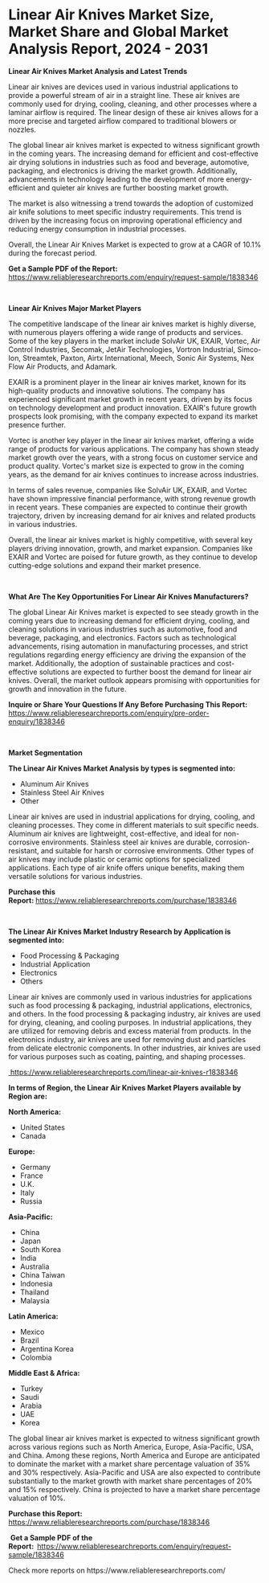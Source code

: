 <p><h1>Linear Air Knives Market Size, Market Share and Global Market Analysis Report, 2024 - 2031</h1></p><p><strong>Linear Air Knives Market Analysis and Latest Trends</strong></p>
<p><p>Linear air knives are devices used in various industrial applications to provide a powerful stream of air in a straight line. These air knives are commonly used for drying, cooling, cleaning, and other processes where a laminar airflow is required. The linear design of these air knives allows for a more precise and targeted airflow compared to traditional blowers or nozzles.</p><p>The global linear air knives market is expected to witness significant growth in the coming years. The increasing demand for efficient and cost-effective air drying solutions in industries such as food and beverage, automotive, packaging, and electronics is driving the market growth. Additionally, advancements in technology leading to the development of more energy-efficient and quieter air knives are further boosting market growth.</p><p>The market is also witnessing a trend towards the adoption of customized air knife solutions to meet specific industry requirements. This trend is driven by the increasing focus on improving operational efficiency and reducing energy consumption in industrial processes.</p><p>Overall, the Linear Air Knives Market is expected to grow at a CAGR of 10.1% during the forecast period.</p></p>
<p><strong>Get a Sample PDF of the Report:&nbsp;</strong> <a href="https://www.reliableresearchreports.com/enquiry/request-sample/1838346">https://www.reliableresearchreports.com/enquiry/request-sample/1838346</a></p>
<p>&nbsp;</p>
<p><strong>Linear Air Knives Major Market Players</strong></p>
<p><p>The competitive landscape of the linear air knives market is highly diverse, with numerous players offering a wide range of products and services. Some of the key players in the market include SolvAir UK, EXAIR, Vortec, Air Control Industries, Secomak, JetAir Technologies, Vortron Industrial, Simco-Ion, Streamtek, Paxton, Airtx International, Meech, Sonic Air Systems, Nex Flow Air Products, and Adamark.</p><p>EXAIR is a prominent player in the linear air knives market, known for its high-quality products and innovative solutions. The company has experienced significant market growth in recent years, driven by its focus on technology development and product innovation. EXAIR's future growth prospects look promising, with the company expected to expand its market presence further.</p><p>Vortec is another key player in the linear air knives market, offering a wide range of products for various applications. The company has shown steady market growth over the years, with a strong focus on customer service and product quality. Vortec's market size is expected to grow in the coming years, as the demand for air knives continues to increase across industries.</p><p>In terms of sales revenue, companies like SolvAir UK, EXAIR, and Vortec have shown impressive financial performance, with strong revenue growth in recent years. These companies are expected to continue their growth trajectory, driven by increasing demand for air knives and related products in various industries.</p><p>Overall, the linear air knives market is highly competitive, with several key players driving innovation, growth, and market expansion. Companies like EXAIR and Vortec are poised for future growth, as they continue to develop cutting-edge solutions and expand their market presence.</p></p>
<p>&nbsp;</p>
<p><strong>What Are The Key Opportunities For Linear Air Knives Manufacturers?</strong></p>
<p><p>The global Linear Air Knives market is expected to see steady growth in the coming years due to increasing demand for efficient drying, cooling, and cleaning solutions in various industries such as automotive, food and beverage, packaging, and electronics. Factors such as technological advancements, rising automation in manufacturing processes, and strict regulations regarding energy efficiency are driving the expansion of the market. Additionally, the adoption of sustainable practices and cost-effective solutions are expected to further boost the demand for linear air knives. Overall, the market outlook appears promising with opportunities for growth and innovation in the future.</p></p>
<p><strong>Inquire or Share Your Questions If Any Before Purchasing This Report:</strong> <a href="https://www.reliableresearchreports.com/enquiry/pre-order-enquiry/1838346">https://www.reliableresearchreports.com/enquiry/pre-order-enquiry/1838346</a></p>
<p>&nbsp;</p>
<p><strong>Market Segmentation</strong></p>
<p><strong>The Linear Air Knives Market Analysis by types is segmented into:</strong></p>
<p><ul><li>Aluminum Air Knives</li><li>Stainless Steel Air Knives</li><li>Other</li></ul></p>
<p><p>Linear air knives are used in industrial applications for drying, cooling, and cleaning processes. They come in different materials to suit specific needs. Aluminum air knives are lightweight, cost-effective, and ideal for non-corrosive environments. Stainless steel air knives are durable, corrosion-resistant, and suitable for harsh or corrosive environments. Other types of air knives may include plastic or ceramic options for specialized applications. Each type of air knife offers unique benefits, making them versatile solutions for various industries.</p></p>
<p><strong>Purchase this Report:&nbsp;</strong><a href="https://www.reliableresearchreports.com/purchase/1838346">https://www.reliableresearchreports.com/purchase/1838346</a></p>
<p>&nbsp;</p>
<p><strong>The Linear Air Knives Market Industry Research by Application is segmented into:</strong></p>
<p><ul><li>Food Processing & Packaging</li><li>Industrial Application</li><li>Electronics</li><li>Others</li></ul></p>
<p><p>Linear air knives are commonly used in various industries for applications such as food processing & packaging, industrial applications, electronics, and others. In the food processing & packaging industry, air knives are used for drying, cleaning, and cooling purposes. In industrial applications, they are utilized for removing debris and excess material from products. In the electronics industry, air knives are used for removing dust and particles from delicate electronic components. In other industries, air knives are used for various purposes such as coating, painting, and shaping processes.</p></p>
<p><a href="https://www.reliableresearchreports.com/linear-air-knives-r1838346">&nbsp;https://www.reliableresearchreports.com/linear-air-knives-r1838346</a></p>
<p><strong>In terms of Region, the Linear Air Knives Market Players available by Region are:</strong></p>
<p>
    <p> <strong> North America: </strong>
        <ul>
            <li>United States</li>
            <li>Canada</li>
        </ul>
        </p> 
    <p> <strong> Europe: </strong>
        <ul>
            <li>Germany</li>
            <li>France</li>
            <li>U.K.</li>
            <li>Italy</li>
            <li>Russia</li>
        </ul>
        </p> 
    <p> <strong> Asia-Pacific: </strong>
        <ul>
            <li>China</li>
            <li>Japan</li>
            <li>South Korea</li>
            <li>India</li>
            <li>Australia</li>
            <li>China Taiwan</li>
            <li>Indonesia</li>
            <li>Thailand</li>
            <li>Malaysia</li>
        </ul>
        </p> 
    <p> <strong> Latin America: </strong>
        <ul>
            <li>Mexico</li>
            <li>Brazil</li>
            <li>Argentina Korea</li>
            <li>Colombia</li>
        </ul>
        </p> 
    <p> <strong> Middle East & Africa: </strong>
        <ul>
            <li>Turkey</li>
            <li>Saudi</li>
            <li>Arabia</li>
            <li>UAE</li>
            <li>Korea</li>
        </ul>
    </p>
    </p>
<p><p>The global linear air knives market is expected to witness significant growth across various regions such as North America, Europe, Asia-Pacific, USA, and China. Among these regions, North America and Europe are anticipated to dominate the market with a market share percentage valuation of 35% and 30% respectively. Asia-Pacific and USA are also expected to contribute substantially to the market growth with market share percentages of 20% and 15% respectively. China is projected to have a market share percentage valuation of 10%.</p></p>
<p><strong>Purchase this Report: </strong><a href="https://www.reliableresearchreports.com/purchase/1838346">https://www.reliableresearchreports.com/purchase/1838346</a></p>
<p>&nbsp;<strong>Get a Sample PDF of the Report:&nbsp;&nbsp;</strong><a href="https://www.reliableresearchreports.com/enquiry/request-sample/1838346">https://www.reliableresearchreports.com/enquiry/request-sample/1838346</a></p>
<p><strong></strong></p>
<p>Check more reports on https://www.reliableresearchreports.com/</p>